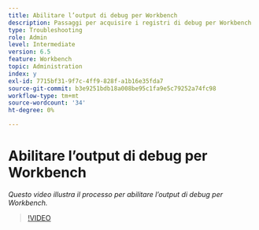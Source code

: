 ```yaml
---
title: Abilitare l’output di debug per Workbench
description: Passaggi per acquisire i registri di debug per Workbench
type: Troubleshooting
role: Admin
level: Intermediate
version: 6.5
feature: Workbench
topic: Administration
index: y
exl-id: 7715bf31-9f7c-4ff9-828f-a1b16e35fda7
source-git-commit: b3e9251bdb18a008be95c1fa9e5c79252a74fc98
workflow-type: tm+mt
source-wordcount: '34'
ht-degree: 0%

---
```


# Abilitare l’output di debug per Workbench

*Questo video illustra il processo per abilitare l’output di debug per Workbench.*

>[!VIDEO](https://video.tv.adobe.com/v/335497?quality=12&learn=on)
